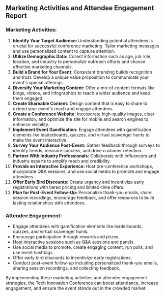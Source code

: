 ## Marketing Activities and Attendee Engagement Report

### Marketing Activities:
1. **Identify Your Target Audience:** Understanding potential attendees is crucial for successful conference marketing. Tailor marketing messages and use personalized content to capture attention.
2. **Utilize Demographic Data:** Collect information such as age, job role, location, and industry to personalize outreach efforts and choose effective marketing channels.
3. **Build a Brand for Your Event:** Consistent branding builds recognition and trust. Develop a unique value proposition to communicate your event's special offerings.
4. **Diversify Your Marketing Content:** Offer a mix of content formats like blogs, videos, and infographics to reach a wider audience and keep them engaged.
5. **Create Shareable Content:** Design content that is easy to share to extend your event's reach and engage attendees.
6. **Create a Conference Website:** Incorporate high-quality images, clear information, and optimize the site for mobile and search engines to enhance visibility.
7. **Implement Event Gamification:** Engage attendees with gamification elements like leaderboards, quizzes, and virtual scavenger hunts to make the event interactive.
8. **Survey Your Audience Post-Event:** Gather feedback through surveys to identify trends, measure success, and drive customer retention.
9. **Partner With Industry Professionals:** Collaborate with influencers and industry experts to amplify reach and credibility.
10. **Provide an Interactive Experience:** Host pre-conference workshops, incorporate Q&A sessions, and use social media to promote and engage attendees.
11. **Offer Early Bird Discounts:** Create urgency and incentivize early registrations with tiered pricing and limited-time offers.
12. **Plan for Post-Event Follow-Up:** Personalize thank-you emails, share session recordings, encourage feedback, and offer resources to build lasting relationships with attendees.

### Attendee Engagement:
- Engage attendees with gamification elements like leaderboards, quizzes, and virtual scavenger hunts.
- Encourage participation through rewards and prizes.
- Host interactive sessions such as Q&A sessions and panels.
- Use social media to promote, create engaging content, run polls, and use event hashtags.
- Offer early bird discounts to incentivize early registrations.
- Conduct post-event follow-up including personalized thank-you emails, sharing session recordings, and collecting feedback.

By implementing these marketing activities and attendee engagement strategies, the Tech Innovation Conference can boost attendance, increase engagement, and ensure the event stands out in the crowded market.